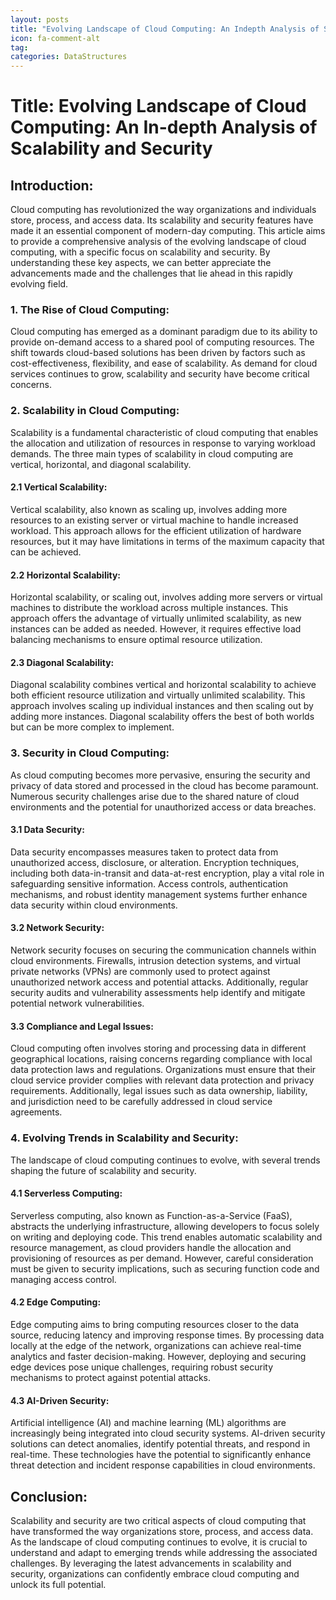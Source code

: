 ```yaml
---
layout: posts
title: "Evolving Landscape of Cloud Computing: An Indepth Analysis of Scalability and Security"
icon: fa-comment-alt
tag:      
categories: DataStructures
---
```



# Title: Evolving Landscape of Cloud Computing: An In-depth Analysis of Scalability and Security

## Introduction:
Cloud computing has revolutionized the way organizations and individuals store, process, and access data. Its scalability and security features have made it an essential component of modern-day computing. This article aims to provide a comprehensive analysis of the evolving landscape of cloud computing, with a specific focus on scalability and security. By understanding these key aspects, we can better appreciate the advancements made and the challenges that lie ahead in this rapidly evolving field.

### 1. The Rise of Cloud Computing:
Cloud computing has emerged as a dominant paradigm due to its ability to provide on-demand access to a shared pool of computing resources. The shift towards cloud-based solutions has been driven by factors such as cost-effectiveness, flexibility, and ease of scalability. As demand for cloud services continues to grow, scalability and security have become critical concerns.

### 2. Scalability in Cloud Computing:
Scalability is a fundamental characteristic of cloud computing that enables the allocation and utilization of resources in response to varying workload demands. The three main types of scalability in cloud computing are vertical, horizontal, and diagonal scalability.

#### 2.1 Vertical Scalability:
Vertical scalability, also known as scaling up, involves adding more resources to an existing server or virtual machine to handle increased workload. This approach allows for the efficient utilization of hardware resources, but it may have limitations in terms of the maximum capacity that can be achieved.

#### 2.2 Horizontal Scalability:
Horizontal scalability, or scaling out, involves adding more servers or virtual machines to distribute the workload across multiple instances. This approach offers the advantage of virtually unlimited scalability, as new instances can be added as needed. However, it requires effective load balancing mechanisms to ensure optimal resource utilization.

#### 2.3 Diagonal Scalability:
Diagonal scalability combines vertical and horizontal scalability to achieve both efficient resource utilization and virtually unlimited scalability. This approach involves scaling up individual instances and then scaling out by adding more instances. Diagonal scalability offers the best of both worlds but can be more complex to implement.

### 3. Security in Cloud Computing:
As cloud computing becomes more pervasive, ensuring the security and privacy of data stored and processed in the cloud has become paramount. Numerous security challenges arise due to the shared nature of cloud environments and the potential for unauthorized access or data breaches.

#### 3.1 Data Security:
Data security encompasses measures taken to protect data from unauthorized access, disclosure, or alteration. Encryption techniques, including both data-in-transit and data-at-rest encryption, play a vital role in safeguarding sensitive information. Access controls, authentication mechanisms, and robust identity management systems further enhance data security within cloud environments.

#### 3.2 Network Security:
Network security focuses on securing the communication channels within cloud environments. Firewalls, intrusion detection systems, and virtual private networks (VPNs) are commonly used to protect against unauthorized network access and potential attacks. Additionally, regular security audits and vulnerability assessments help identify and mitigate potential network vulnerabilities.

#### 3.3 Compliance and Legal Issues:
Cloud computing often involves storing and processing data in different geographical locations, raising concerns regarding compliance with local data protection laws and regulations. Organizations must ensure that their cloud service provider complies with relevant data protection and privacy requirements. Additionally, legal issues such as data ownership, liability, and jurisdiction need to be carefully addressed in cloud service agreements.

### 4. Evolving Trends in Scalability and Security:
The landscape of cloud computing continues to evolve, with several trends shaping the future of scalability and security.

#### 4.1 Serverless Computing:
Serverless computing, also known as Function-as-a-Service (FaaS), abstracts the underlying infrastructure, allowing developers to focus solely on writing and deploying code. This trend enables automatic scalability and resource management, as cloud providers handle the allocation and provisioning of resources as per demand. However, careful consideration must be given to security implications, such as securing function code and managing access control.

#### 4.2 Edge Computing:
Edge computing aims to bring computing resources closer to the data source, reducing latency and improving response times. By processing data locally at the edge of the network, organizations can achieve real-time analytics and faster decision-making. However, deploying and securing edge devices pose unique challenges, requiring robust security mechanisms to protect against potential attacks.

#### 4.3 AI-Driven Security:
Artificial intelligence (AI) and machine learning (ML) algorithms are increasingly being integrated into cloud security systems. AI-driven security solutions can detect anomalies, identify potential threats, and respond in real-time. These technologies have the potential to significantly enhance threat detection and incident response capabilities in cloud environments.

## Conclusion:
Scalability and security are two critical aspects of cloud computing that have transformed the way organizations store, process, and access data. As the landscape of cloud computing continues to evolve, it is crucial to understand and adapt to emerging trends while addressing the associated challenges. By leveraging the latest advancements in scalability and security, organizations can confidently embrace cloud computing and unlock its full potential.